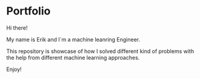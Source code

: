 # Portfolio
Hi there!

My name is Erik and I´m a machine leanring Engineer. 

This repository is showcase of how I solved different kind of problems with the help from different machine learning approaches.

Enjoy!
